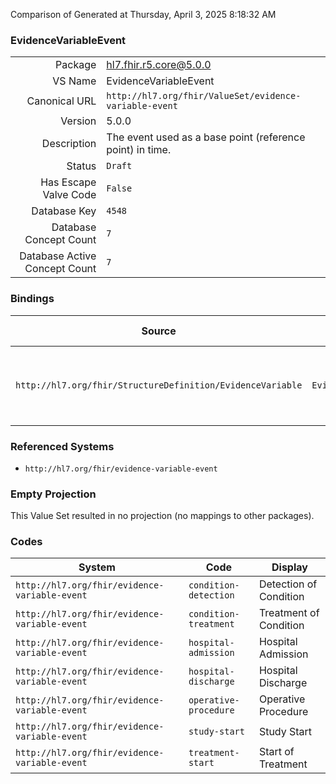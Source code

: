 Comparison of 
Generated at Thursday, April 3, 2025 8:18:32 AM

### EvidenceVariableEvent

|      |     |
| ---: | --- |
| Package | hl7.fhir.r5.core@5.0.0 |
| VS Name | EvidenceVariableEvent |
| Canonical URL | `http://hl7.org/fhir/ValueSet/evidence-variable-event` |
| Version | 5.0.0 |
| Description | The event used as a base point (reference point) in time. |
| Status | `Draft` |
| Has Escape Valve Code | `False` |
| Database Key | `4548` |
| Database Concept Count | `7` |
| Database Active Concept Count | `7` |
### Bindings

| Source | Element | Binding | Strength | Element Short |
| ------ | ------- | ------- | -------- | ------------- |
| `http://hl7.org/fhir/StructureDefinition/EvidenceVariable` | `EvidenceVariable.characteristic.timeFromEvent.event[x]` | `http://hl7.org/fhir/ValueSet/evidence-variable-event` | `Example` | The event used as a base point (reference point) in time |

### Referenced Systems

* `http://hl7.org/fhir/evidence-variable-event`
### Empty Projection

This Value Set resulted in no projection (no mappings to other packages).

### Codes

| System | Code | Display |
| ------ | ---- | ------- |
| `http://hl7.org/fhir/evidence-variable-event` | `condition-detection` | Detection of Condition |
| `http://hl7.org/fhir/evidence-variable-event` | `condition-treatment` | Treatment of Condition |
| `http://hl7.org/fhir/evidence-variable-event` | `hospital-admission` | Hospital Admission |
| `http://hl7.org/fhir/evidence-variable-event` | `hospital-discharge` | Hospital Discharge |
| `http://hl7.org/fhir/evidence-variable-event` | `operative-procedure` | Operative Procedure |
| `http://hl7.org/fhir/evidence-variable-event` | `study-start` | Study Start |
| `http://hl7.org/fhir/evidence-variable-event` | `treatment-start` | Start of Treatment |
